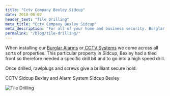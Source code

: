 ```yaml
---
title: "Cctv Company Bexley Sidcup"
date: 2018-06-07
header_text: "Tile Drilling"
meta_title: "Cctv Company Bexley Sidcup"
meta_description: "For all of your home and business security. Burglar Alarm Servicing, Burglar Alarm Installation, Alarm Battery and CCTV Sidcup. Call 020 8302 4065 or email us."
permalink: "/blog/tile-drilling/"
---
```


When installing our [Burglar Alarms](/categories/burglar-alarms/) or[ CCTV Systems](/categories/cctv/) we come across all sorts of properties. This particular property in Sidcup, Bexley had a tiled front so therefore needed a specific drill bit and to go into a high speed drill.

Once drilled, rawlplugs and screws give a brilliant secure hold.

CCTV Sidcup Bexley and Alarm System Sidcup Bexley

![Tile Drilling](https://res.cloudinary.com/kbs/image/upload/gu7vbqulngp8urrnu9zm.jpg)
